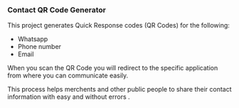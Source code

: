 ### Contact QR Code Generator
This project generates Quick Response codes (QR Codes) for the following:
- Whatsapp
- Phone number
- Email

When you scan the QR Code you will redirect to the specific application from where you can communicate easily.

This process helps merchents and other public people to share their contact information with easy and without errors .
